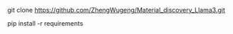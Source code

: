 git clone https://github.com/ZhengWugeng/Material_discovery_Llama3.git

pip install -r requirements
